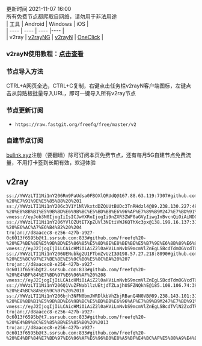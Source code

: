 更新时间 2021-11-07 16:00  
所有免费节点都爬取自网络，请勿用于非法用途  
|  工具  | Android  | Windows  | iOS  |  
|  ----  | ----   | ----  |----  |  
| v2ray  | [v2rayNG](https://github.com/2dust/v2rayNG/releases/download/1.4.12/v2rayNG_1.4.12_arm64-v8a.apk) | [v2rayN](https://github.com/2dust/v2rayN/releases/download/3.27/v2rayN-Core.zip) | [OneClick](https://oneclick.earth/) |  
### v2rayN使用教程：[点击查看](https://github.com/freefq/tutorials)  
### 节点导入方法  
CTRL+A网页全选，CTRL+C复制，右键点击任务栏v2rayN客户端图标，左键点击从剪贴板批量导入URL，即可一键导入所有v2ray节点  
### 节点更新订阅  
- `https://raw.fastgit.org/freefq/free/master/v2`  
### 自建节点订阅  
[bulink.xyz](https://bulink.xyz)注册（要翻墙）除可订阅本页免费节点，还有每月5G自建节点免费流量，不用打卡签到长期有效，欢迎体验  
## v2ray  
```  
ss://YWVzLTI1Ni1nY206Rm9PaUdsa0FBOXlQRUdQ@167.88.63.119:7307#github.com/freefq%20-%20%E7%91%9E%E5%85%B8%20%201  
ss://YWVzLTI1Ni1nY206c3V1Y1NlVkxtdDZQUUtBUDc3TnRHdzl4@89.238.130.227:49339#github.com/freefq%20-%20%E8%8B%B1%E5%9B%BD%E6%9B%BC%E5%BD%BB%E6%96%AF%E7%89%B9M247%E7%BD%91%E7%BB%9C%202  
vmess://eyJob3N0IjogIiIsICJwYXRoIjogIi9nZXR3ZWF0aGVyIiwgInBvcnQiOiAiNDQzIiwgInRscyI6ICJ0bHMiLCAicHMiOiAiZ2l0aHViLmNvbS9mcmVlZnEgLSBcdTdmOGVcdTU2ZmRDbG91ZEZsYXJlXHU1MTZjXHU1M2Y4Q0ROXHU4MjgyXHU3MGI5IDMiLCAiaWQiOiAiMmY0ZWVjZTgtM2Y3Zi0xMWVjLWE0OTAtMDAwMDE3MDIyMDA4IiwgImFkZCI6ICJhcGkuc3NmcmVlLnJ1IiwgInYiOiAiMiIsICJhaWQiOiAiNjQiLCAibmV0IjogIndzIiwgInR5cGUiOiAibm9uZSJ9  
ss://YWVzLTI1Ni1nY206YVlOZUtETXpZUVl3NEtiVWJKQThXc3px@138.199.16.137:31944#github.com/freefq%20-%20%E6%AC%A7%E6%B4%B2%20%204  
trojan://d8aacec8-e256-427b-a927-0c6013f6595b@t1.ssrsub.com:833#github.com/freefq%20-%20%E7%BE%8E%E5%9B%BD%E5%86%85%E5%8D%8E%E8%BE%BE%E5%B7%9E%E6%8B%89%E6%96%AF%E7%BB%B4%E5%8A%A0%E6%96%AFBuyVM%E6%95%B0%E6%8D%AE%E4%B8%AD%E5%BF%83%205  
vmess://eyJ2IjogIjIiLCAicHMiOiAiZ2l0aHViLmNvbS9mcmVlZnEgLSBcdTdmOGVcdTU2ZmRcdTUyYTBcdTUyMjlcdTc5OGZcdTVjM2NcdTRlOWFcdTVkZGVcdTZkMWJcdTY3NDlcdTc3ZjZaZW5sYXllclx1NjU3MFx1NjM2ZVx1NGUyZFx1NWZjMyA2IiwgImFkZCI6ICIxMjguMTQuMTU3LjExMiIsICJwb3J0IjogIjEzNzIzIiwgImlkIjogImE5MDU5N2MxLWJhYjMtNDIxNy1hZDZmLTA4Mzg2NzVjODYzNCIsICJhaWQiOiAiMTAiLCAic2N5IjogImF1dG8iLCAibmV0IjogIndzIiwgInR5cGUiOiAibm9uZSIsICJob3N0IjogIjEyOC4xNC4xNTcuMTEyIiwgInBhdGgiOiAiL3JheSIsICJ0bHMiOiAidGxzIiwgInNuaSI6ICIifQ==  
ss://YWVzLTI1Ni1nY206UENubkg2U1FTbmZvUzI3@198.57.27.218:8090#github.com/freefq%20-%20%E5%8C%97%E7%BE%8E%E5%9C%B0%E5%8C%BA%20%207  
trojan://d8aacec8-e256-427b-a927-0c6013f6595b@t2.ssrsub.com:833#github.com/freefq%20-%20%E4%BF%84%E7%BD%97%E6%96%AF%20%208  
vmess://eyJ2IjogIjIiLCAicHMiOiAiZ2l0aHViLmNvbS9mcmVlZnEgLSBcdTdmOGVcdTU2ZmRDbG91ZEZsYXJlXHU4MjgyXHU3MGI5IDkiLCAiYWRkIjogImlwLmNvZGVmb3JjZXMubGl2ZSIsICJwb3J0IjogIjQ0MyIsICJpZCI6ICJlNjM5N2VkYS1kZDI3LTQ4MzItYTY5My1iM2ZiMTU2ZWMwZjMiLCAiYWlkIjogIjAiLCAic2N5IjogImF1dG8iLCAibmV0IjogIndzIiwgInR5cGUiOiAibm9uZSIsICJob3N0IjogInJuLmRkbnMxMzEyLnRvcCIsICJwYXRoIjogIi8yMzNibG9nIiwgInRscyI6ICJ0bHMiLCAic25pIjogIiJ9  
ss://YWVzLTI1Ni1nY206Q1VuZFNabllzUEtjdTZLajhUSFZNQkhE@185.108.106.74:39772#github.com/freefq%20-%20%E4%BC%8A%E6%9C%97%20%2010  
ss://YWVzLTI1Ni1nY206bjh3NFN0bmJWRDlkbVhZbjRBanQ4N0VB@89.238.143.101:31572#github.com/freefq%20-%20%E8%8B%B1%E5%9B%BD%E6%9B%BC%E5%BD%BB%E6%96%AF%E7%89%B9M247%E7%BD%91%E7%BB%9C%2011  
vmess://eyJ2IjogIjIiLCAicHMiOiAiZ2l0aHViLmNvbS9mcmVlZnEgLSBcdTVlN2ZcdTRlMWNcdTc3MDFcdTVlN2ZcdTVkZGVcdTVlMDJcdTc5ZmJcdTUyYTggMTIiLCAiYWRkIjogIjEudHJhbnNpdC50LnFqbm9kZWlwLnh5eiIsICJwb3J0IjogIjYyMzI5IiwgImlkIjogIjE0Mzk4ODZhLWVjYjUtM2JiZi1iYzY1LThiZmIyM2Q3MmVhMCIsICJhaWQiOiAiOCIsICJzY3kiOiAiYXV0byIsICJuZXQiOiAid3MiLCAidHlwZSI6ICJub25lIiwgImhvc3QiOiAidXNhMDMuZGFkd2ZmLnh5eiIsICJwYXRoIjogIi91c2ExWiIsICJ0bHMiOiAidGxzIiwgInNuaSI6ICIifQ==  
trojan://d8aacec8-e256-427b-a927-0c6013f6595b@t7.ssrsub.com:833#github.com/freefq%20-%20%E4%B9%8C%E5%85%8B%E5%85%B0%20%2013  
trojan://d8aacec8-e256-427b-a927-0c6013f6595b@t3.ssrsub.com:833#github.com/freefq%20-%20%E4%BF%84%E7%BD%97%E6%96%AF%E6%96%B0%E8%A5%BF%E4%BC%AF%E5%88%A9%E4%BA%9AJustHost%2014  
```  
